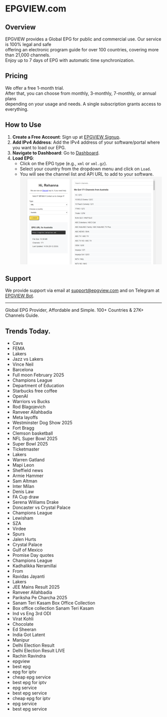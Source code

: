 # EPGVIEW.com



## Overview
EPGVIEW provides a Global EPG for public and commercial use. Our service is 100% legal and safe\
offering an electronic program guide for over 100 countries, covering more than 21,000 channels.\
Enjoy up to 7 days of EPG with automatic time synchronization.

## Pricing
We offer a free 1-month trial. \
After that, you can choose from monthly, 3-monthly, 7-monthly, or annual plans \
depending on your usage and needs. A single subscription grants access to everything.

## How to Use
1. **Create a Free Account**: Sign up at [EPGVIEW Signup](https://epgview.com/signup.php).
2. **Add IPv4 Address**: Add the IPv4 address of your software/portal where you want to load our EPG.
3. **Navigate to Dashboard**: Go to [Dashboard](https://epgview.com/dashboard.php).
4. **Load EPG**:
   - Click on the EPG type (e.g., `xml` or `xml.gz`).
   - Select your country from the dropdown menu and click on `Load`.
   - You will see the channel list and API URL to add to your software.
![EPGVIEW](img/dashboard.png)
## Support
We provide support via email at [support@epgview.com](mailto:support@epgview.com) and on Telegram at [EPGVIEW Bot](https://t.me/epgview_bot).

---

Global EPG Provider, Affordable and Simple. 100+ Countries & 27K+ Channels Guide.

## Trends Today.

- Cavs
- FEMA
- Lakers
- Jazz vs Lakers
- Vince Neil
- Barcelona
- Full moon February 2025
- Champions League
- Department of Education
- Starbucks free coffee
- OpenAI
- Warriors vs Bucks
- Rod Blagojevich
- Ranveer Allahbadia
- Meta layoffs
- Westminster Dog Show 2025
- Fort Bragg
- Clemson basketball
- NFL Super Bowl 2025
- Super Bowl 2025
- Ticketmaster
- Lakers
- Warren Gatland
- Mapi Leon
- Sheffield news
- Armie Hammer
- Sam Altman
- Inter Milan
- Denis Law
- FA Cup draw
- Serena Williams Drake
- Doncaster vs Crystal Palace
- Champions League
- Lewisham
- SZA
- Virdee
- Spurs
- Jalen Hurts
- Crystal Palace
- Gulf of Mexico
- Promise Day quotes
- Champions League
- Kadhalikka Neramillai
- From
- Ravidas Jayanti
- Lakers
- JEE Mains Result 2025
- Ranveer Allahbadia
- Pariksha Pe Charcha 2025
- Sanam Teri Kasam Box Office Collection
- Box office collection Sanam Teri Kasam
- Ind vs Eng 3rd ODI
- Virat Kohli
- Chocolate
- Ed Sheeran
- India Got Latent
- Manipur
- Delhi Election Result
- Delhi Election Result LIVE
- Rachin Ravindra
- epgview
- best epg
- epg for iptv
- cheap epg service
- best epg for iptv
- epg service
- best epg service
- cheap epg for iptv
- epg service
- best epg service
